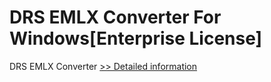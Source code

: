 # DRS EMLX Converter For Windows[Enterprise License]
DRS EMLX Converter
[>> Detailed information](https://secure.shareit.com/shareit/product.html?productid=301004306&affiliateid=200057808)